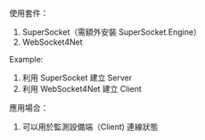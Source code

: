 使用套件：
1. SuperSocket（需額外安裝 SuperSocket.Engine）
2. WebSocket4Net

Example:
1. 利用 SuperSocket 建立 Server
2. 利用 WebSocket4Net 建立 Client

應用場合：
1. 可以用於監測設備端（Client) 連線狀態